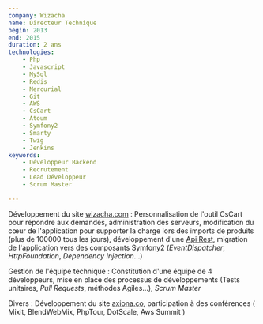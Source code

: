 ```yaml
---
company: Wizacha
name: Directeur Technique
begin: 2013
end: 2015
duration: 2 ans
technologies:
    - Php
    - Javascript
    - MySql
    - Redis
    - Mercurial
    - Git
    - AWS
    - CsCart
    - Atoum
    - Symfony2
    - Smarty
    - Twig
    - Jenkins
keywords:
    - Développeur Backend
    - Recrutement
    - Lead Développeur
    - Scrum Master

---
```


Développement du site [wizacha.com](https://wizacha.com)
: Personnalisation de l'outil CsCart pour répondre aux demandes,
administration des serveurs,
modification du cœur de l'application pour supporter
la charge lors des imports de produits (plus de 100000 tous les jours),
développement d'une [Api Rest](http://dev.wizacha.com/),
migration de l'application vers des composants Symfony2
(*EventDispatcher*, *HttpFoundation*, *Dependency Injection*...)

Gestion de l'équipe technique
: Constitution d'une équipe de 4 développeurs,
mise en place des processus de développements
(Tests unitaires, *Pull Requests*, méthodes Agiles...),
*Scrum Master*

Divers
: Développement du site [axiona.co](http://axiona.co),
participation à des conférences (
Mixit,
BlendWebMix,
PhpTour,
DotScale,
Aws Summit
)
